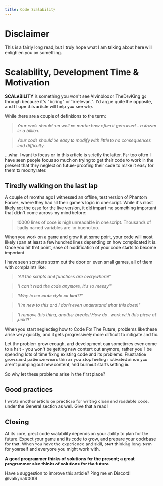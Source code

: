 ```yaml
---
title: Code Scalability
---
```


# Disclaimer
This is a fairly long read, but I truly hope what I am talking about here will enlighten you on something.

# Scalability, Development Time & Motivation
**SCALABILITY** is something you won't see Alvinblox or TheDevKing go through because it's "boring" or "irrelevant". I'd argue quite the opposite, and I hope this article will help you see why. 

While there are a couple of definitions to the term:
> *Your code should run well no matter how often it gets used - a dozen or a billion.*

> *Your code should be easy to modify with little to no consequences and difficulty.*

...what I want to focus on in this article is strictly the latter. Far too often I have seen people focus so much on trying to get their code to work in the present that they neglect on future-proofing their code to make it easy for them to modify later.

## Tiredly walking on the last lap
A couple of months ago I witnessed an offline, test version of Phantom Forces, where they had all their game's logic in one script. While it's most likely not the case for the live version, it did impart me something important that didn't come across my mind before:
> 10000 lines of code is nigh unreadable in one script. Thousands of badly named variables are no bueno too.

When you work on a game and grow it at some point, your code will most likely span at least a few hundred lines depending on how complicated it is. Once you hit that point, ease of modification of your code starts to become important. 

I have seen scripters storm out the door on even small games, all of them with complaints like:
> *"All the scripts and functions are everywhere!"*

> *"I can't read the code anymore, it's so messy!"*

> *"Why is the code style so bad?!"*

> *"I'm new to this and I don't even understand what this does!"*

> *"I remove this thing, another breaks! How do I work with this piece of junk?!"*

When you start neglecting how to Code For The Future, problems like these arise very quickly, and it gets progressively more difficult to mitigate and fix. 

Let the problem grow enough, and development can sometimes even come to a halt - you won't be getting new content out anymore, rather you'll be spending lots of time fixing existing code and its problems. Frustration grows and patience wears thin as you stop feeling motivated since you aren't pumping out new content, and burnout starts setting in.

So why let these problems arise in the first place?

## Good practices
I wrote another article on practices for writing clean and readable code, under the General section as well. Give that a read!

## Closing
At its core, great code scalability depends on your ability to plan for the future. Expect your game and its code to grow, and prepare your codebase for that. When you have the experience and skill, start thinking long-term for yourself and everyone you might work with.

**A good programmer thinks of solutions for the present; a great programmer also thinks of solutions for the future.**

Have a suggestion to improve this article? Ping me on Discord! @valkyria#0001